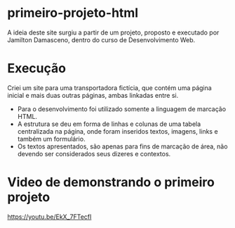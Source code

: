 # primeiro-projeto-html
A ideia deste site surgiu a partir de um projeto, proposto e executado por Jamilton Damasceno, dentro do curso de Desenvolvimento Web.  

# Execução
Criei um site para uma transportadora fictícia, que contém uma página inicial e mais duas outras páginas, ambas linkadas entre si.
- Para o desenvolvimento foi utilizado somente a linguagem de marcação HTML. 
- A estrutura se deu em forma de linhas e colunas de uma tabela centralizada na página, onde foram inseridos textos, imagens, links e também um formulário.
- Os textos apresentados, são apenas para fins de marcação de área, não devendo ser considerados seus dizeres e contextos.

# Video de demonstrando o primeiro projeto
https://youtu.be/EkX_7FTecfI
